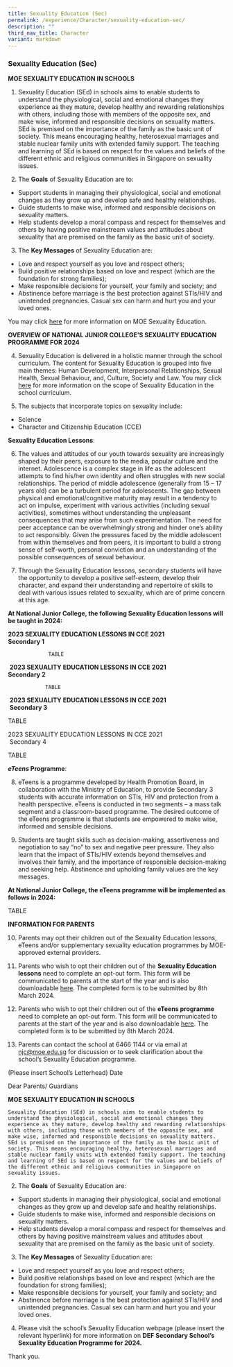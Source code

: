 ```yaml
---
title: Sexuality Education (Sec)
permalink: /experience/Character/sexuality-education-sec/
description: ""
third_nav_title: Character
variant: markdown
---
```

### Sexuality Education (Sec)

**MOE SEXUALITY EDUCATION IN SCHOOLS**

1.	Sexuality Education (SEd) in schools aims to enable students to understand the physiological, social and emotional changes they experience as they mature, develop healthy and rewarding relationships with others, including those with members of the opposite sex, and make wise, informed and responsible decisions on sexuality matters. SEd is premised on the importance of the family as the basic unit of society. This means encouraging healthy, heterosexual marriages and stable nuclear family units with extended family support. The teaching and learning of SEd is based on respect for the values and beliefs of the different ethnic and religious communities in Singapore on sexuality issues.

2.	The **Goals** of Sexuality Education are to:

* Support students in managing their physiological, social and emotional changes as they grow up and develop safe and healthy relationships. 
*	Guide students to make wise, informed and responsible decisions on sexuality matters. 
*	Help students develop a moral compass and respect for themselves and others by having positive mainstream values and attitudes about sexuality that are premised on the family as the basic unit of society. 

3.	The **Key Messages** of Sexuality Education are:

*	Love and respect yourself as you love and respect others;
*	Build positive relationships based on love and respect (which are the foundation for strong families);
*	Make responsible decisions for yourself, your family and society; and
*	Abstinence before marriage is the best protection against STIs/HIV and unintended pregnancies. Casual sex can harm and hurt you and your loved ones.


You may click [here](https://go.gov.sg/moe-sexuality-education) for more information on MOE Sexuality Education.

**OVERVIEW OF NATIONAL JUNIOR COLLEGE’S SEXUALITY EDUCATION PROGRAMME FOR 2024**

4.	Sexuality Education is delivered in a holistic manner through the school curriculum. The content for Sexuality Education is grouped into five main themes: Human Development, Interpersonal Relationships, Sexual Health, Sexual Behaviour, and, Culture, Society and Law. You may click [here](https://go.gov.sg/moe-sexuality-education-scope) for more information on the scope of Sexuality Education in the school curriculum.

5. The subjects that incorporate topics on sexuality include: 
* Science 
* Character and Citizenship Education (CCE)


**Sexuality Education Lessons**: <br>

6. The values and attitudes of our youth towards sexuality are increasingly shaped by their peers, exposure to the media, popular culture and the internet. Adolescence is a complex stage in life as the adolescent attempts to find his/her own identity and often struggles with new social relationships. The period of middle adolescence (generally from 15 – 17 years old) can be a turbulent period for adolescents. The gap between physical and emotional/cognitive maturity may result in a tendency to act on impulse, experiment with various activities (including sexual activities), sometimes without understanding the unpleasant consequences that may arise from such experimentation. The need for peer acceptance can be overwhelmingly strong and hinder one’s ability to act responsibly.  Given the pressures faced by the middle adolescent from within themselves and from peers, it is important to build a strong sense of self-worth, personal conviction and an understanding of the possible consequences of sexual behaviour.

7. Through the Sexuality Education lessons, secondary students will have the opportunity to develop a positive self-esteem, develop their character, and expand their understanding and repertoire of skills to deal with various issues related to sexuality, which are of prime concern at this age. 


**At National Junior College, the following Sexuality Education lessons will be taught in 2024:**

**2023 SEXUALITY EDUCATION LESSONS IN CCE 2021**<br> **Secondary 1**
         
				 TABLE
	
&nbsp;**2023 SEXUALITY EDUCATION LESSONS IN CCE 2021**<br> 
**Secondary 2**
        
				TABLE
	

&nbsp;**2023 SEXUALITY EDUCATION LESSONS IN CCE 2021**<br> 
&nbsp;**Secondary 3**

TABLE

2023 SEXUALITY EDUCATION LESSONS IN CCE 2021<br> 
&nbsp;Secondary 4<br>
        
TABLE

**_eTeens_ Programme**:<br>

8.	eTeens is a programme developed by Health Promotion Board, in collaboration with the Ministry of Education, to provide Secondary 3 students with accurate information on STIs, HIV and protection from a health perspective. eTeens is conducted in two segments – a mass talk segment and a classroom-based programme. The desired outcome of the eTeens programme is that students are empowered to make wise, informed and sensible decisions.


9.	Students are taught skills such as decision-making, assertiveness and negotiation to say “no” to sex and negative peer pressure. They also learn that the impact of STIs/HIV extends beyond themselves and involves their family, and the importance of responsible decision-making and seeking help. Abstinence and upholding family values are the key messages.


**At National Junior College, the eTeens programme will be implemented as follows in 2024:**

TABLE

**INFORMATION FOR PARENTS**


10.	Parents may opt their children out of the Sexuality Education lessons, eTeens and/or supplementary sexuality education programmes by MOE-approved external providers. 

11.	Parents who wish to opt their children out of the **Sexuality Education lessons** need to complete an opt-out form. This form will be communicated to parents at the start of the year and is also downloadable [here](https://form.gov.sg/65b0da647091a98ec324400b). The completed form is to be submitted by 8th March 2024. 

12.	Parents who wish to opt their children out of the **eTeens programme** need to complete an opt-out form. This form will be communicated to parents at the start of the year and is also downloadable [here](https://form.gov.sg/65b0da2190d4ae5b33259254).  The completed form is to be submitted by 8th March 2024.


13.	Parents can contact the school at 6466 1144 or via email at njc@moe.edu.sg for discussion or to seek clarification about the school’s Sexuality Education programme.

(Please insert School’s Letterhead)	
Date

Dear Parents/ Guardians 


**MOE SEXUALITY EDUCATION IN SCHOOLS** 

	Sexuality Education (SEd) in schools aims to enable students to understand the physiological, social and emotional changes they experience as they mature, develop healthy and rewarding relationships with others, including those with members of the opposite sex, and make wise, informed and responsible decisions on sexuality matters. SEd is premised on the importance of the family as the basic unit of society. This means encouraging healthy, heterosexual marriages and stable nuclear family units with extended family support. The teaching and learning of SEd is based on respect for the values and beliefs of the different ethnic and religious communities in Singapore on sexuality issues.

2.	The **Goals** of Sexuality Education are:
*	Support students in managing their physiological, social and emotional changes as they grow up and develop safe and healthy relationships.
*	Guide students to make wise, informed and responsible decisions on sexuality matters.
*	Help students develop a moral compass and respect for themselves and others by having positive mainstream values and attitudes about sexuality that are premised on the family as the basic unit of society. 


3.	The **Key Messages** of Sexuality Education are:
*	Love and respect yourself as you love and respect others;
*	Build positive relationships based on love and respect (which are the foundation for strong families);
*	Make responsible decisions for yourself, your family and society; and
*	Abstinence before marriage is the best protection against STIs/HIV and unintended pregnancies. Casual sex can harm and hurt you and your loved ones.

4.	Please visit the school’s Sexuality Education webpage (please insert the relevant hyperlink) for more information on **DEF Secondary School’s Sexuality Education Programme for 2024.**

Thank you.

